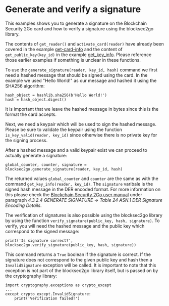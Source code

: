 # Generate and verify a signature

This examples shows you to generate a signature on the Blockchain Security 2Go card and how to verify a signature using the blocksec2go library.

The contents of `get_reader()` and `activate_card(reader)` have already been covered in the example [get-card-info](../get-card-info) and the content of `get_public_key(key_id)` in the example [get_key_info](../get-key-info). Please reference those earlier examples if something is unclear in these functions.

To use the `generate_signature(reader, key_id, hash)` command we first need a hashed message that should be signed using the card. In the example we used "Hello World!" as our message and hashed it using the SHA256 algorithm:

    hash_object = hashlib.sha256(b'Hello World!')
    hash = hash_object.digest()

It is important that we leave the hashed message in bytes since this is the format the card accepts.

Next, we need a keypair which will be used to sign the hashed message. Please be sure to validate the keypair using the function `is_key_valid(reader, key_id)` since otherwise there is no private key for the signing process.

After a hashed message and a valid keypair exist we can proceed to actually generate a signature:

    global_counter, counter, signature = blocksec2go.generate_signature(reader, key_id, hash)

The returned values `global_counter` and `counter` are the same as with the command `get_key_info(reader, key_id)`. The `signature` varibale is the signed hash message in the DER encoded format. For more information on this please check the [Blockchain Security 2Go user manual](https://github.com/Infineon/Blockchain/blob/master/doc/BlockchainSecurity2Go_UserManual.pdf) under paragraph *4.3.2.4 GENERATE SIGNATURE* &rightarrow; *Table 24 ASN.1 DER Signature Encoding Details*.

The verification of signatures is also possible using the blocksec2go library by using the function `verify_signature(public_key, hash, signature)`. To verify, you will need the hashed message and the public key which correspond to the signed message:

    print('Is signature correct?', blocksec2go.verify_signature(public_key, hash, signature))

This command returns a `True` boolean if the signature is correct. If the signature does not correspond to the given public key and hash then a `InvalidSignature` exception will be called. It is important to note that this exception is not part of the blocksec2go library itself, but is passed on by the cryptography library:

    import cryptography.exceptions as crypto_except
    ...
    except crypto_except.InvalidSignature:
        print('Verification failed!')